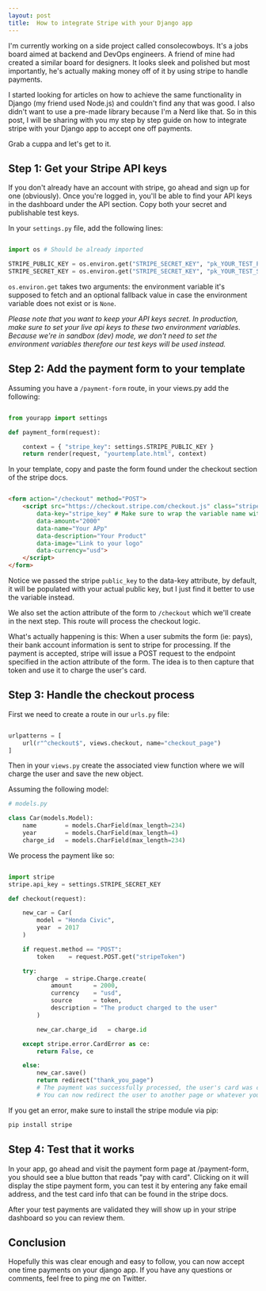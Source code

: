 ```yaml
---
layout: post
title:  How to integrate Stripe with your Django app
---
```


I'm currently working on a side project called consolecowboys. It's a jobs board
aimed at backend and DevOps engineers. A friend of mine had created a similar
board for designers. It looks sleek and polished but most importantly, he's
actually making money off of it by using stripe to handle payments.

I started looking for articles on how to achieve the same functionality in Django
(my friend used Node.js) and couldn't find any that was good. I also didn't want
to use a pre-made library because I'm a Nerd like that. So in this post, I will
be sharing with you my step by step guide on how to integrate stripe with your
Django app to accept one off payments.

Grab a cuppa and let's get to it.

## Step 1: Get your Stripe API keys
If you don't already have an account with stripe, go ahead and sign up for one
(obviously). Once you're logged in, you'll be able to find your API keys in the
dashboard under the API section. Copy both your secret and publishable test
keys.

In your `settings.py` file, add the following lines:

```python

import os # Should be already imported

STRIPE_PUBLIC_KEY = os.environ.get("STRIPE_SECRET_KEY", "pk_YOUR_TEST_PUBLIC_KEY")
STRIPE_SECRET_KEY = os.environ.get("STRIPE_SECRET_KEY", "pk_YOUR_TEST_SECRET_KEY")

```
`os.environ.get` takes two arguments: the environment variable it's supposed to
fetch and an optional fallback value in case the environment variable does not
exist or is `None`.

*Please note that you want to keep your API keys secret. In production, make
sure to set your live api keys to these two environment variables.
Because we're in sandbox (dev) mode, we don't need to set the environment
variables therefore our test keys will be used instead.*

## Step 2: Add the payment form to your template

Assuming you have a `/payment-form` route, in your views.py add the following:

```python

from yourapp import settings

def payment_form(request):

    context = { "stripe_key": settings.STRIPE_PUBLIC_KEY }
    return render(request, "yourtemplate.html", context)

```

In your template, copy and paste the form found under the checkout section of
the stripe docs.

```html

<form action="/checkout" method="POST">
    <script src="https://checkout.stripe.com/checkout.js" class="stripe-button"
        data-key="stripe_key" # Make sure to wrap the variable name with double {}
        data-amount="2000"
        data-name="Your APp"
        data-description="Your Product"
        data-image="Link to your logo"
        data-currency="usd">
    </script>
</form>

```

Notice we passed the stripe `public_key` to the data-key attribute, by default,
it will be populated with your actual public key, but I just find it better to
use the variable instead.

We also set the action attribute of the form to `/checkout` which we'll create
in the next step. This route will process the checkout logic.

What's actually happening is this: When a user submits the form (ie: pays), their
bank account information is sent to stripe for processing. If the payment is
accepted, stripe will issue a POST request to the endpoint specified in the
action attribute of the form.
The idea is to then capture that token and use it to charge the user's card.

## Step 3: Handle the checkout process

First we need to create a route in our `urls.py` file:

```python

urlpatterns = [
    url(r"^checkout$", views.checkout, name="checkout_page")
]

```

Then in your `views.py` create the associated view function where we will charge
the user and save the new object.

Assuming the following model:

```python
# models.py

class Car(models.Model):
    name        = models.CharField(max_length=234)
    year        = models.CharField(max_length=4)
    charge_id   = models.CharField(max_length=234)

```

We process the payment like so:

```python

import stripe
stripe.api_key = settings.STRIPE_SECRET_KEY

def checkout(request):

    new_car = Car(
        model = "Honda Civic",
        year  = 2017
    )

    if request.method == "POST":
        token    = request.POST.get("stripeToken")

    try:
        charge  = stripe.Charge.create(
            amount      = 2000,
            currency    = "usd",
            source      = token,
            description = "The product charged to the user"
        )

        new_car.charge_id   = charge.id

    except stripe.error.CardError as ce:
        return False, ce

    else:
        new_car.save()
        return redirect("thank_you_page")
        # The payment was successfully processed, the user's card was charged.
        # You can now redirect the user to another page or whatever you want

```

If you get an error, make sure to install the stripe module via pip:

```bash
pip install stripe
```

## Step 4: Test that it works

In your app, go ahead and visit the payment form page at /payment-form, you
should see a blue button that reads "pay with card".
Clicking on it will display the stipe payment form, you can test it by entering
any fake email address, and the test card info that can be found in the stripe
docs.

After your test payments are validated they will show up in your stripe
dashboard so you can review them.

## Conclusion

Hopefully this was clear enough and easy to follow, you can now accept one time
payments on your django app. If you have any questions or comments, feel free to
ping me on Twitter.

